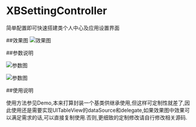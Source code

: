 # XBSettingController
简单配置即可快速搭建类个人中心及应用设置界面

##效果图
![效果图](https://github.com/changjianfeishui/XBSettingController/raw/master/2.gif)

##参数说明

![参数图](https://github.com/changjianfeishui/XBSettingController/raw/master/1.png)

![参数图](https://github.com/changjianfeishui/XBSettingController/raw/master/3.png)


##使用说明

使用方法参见Demo,本来打算封装一个基类供继承使用,但这样可定制性就差了,因此使用还是需要实现UITableView的dataSource和delegate,如果效果图中效果可以满足需求的话,可以直接复制使用.否则,更细致的定制修改请自行修改相关源码.
